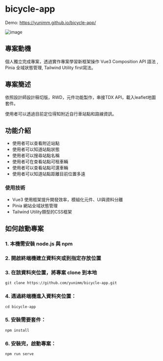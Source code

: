 # bicycle-app
Demo: https://yunimm.github.io/bicycle-app/

![image](https://i.imgur.com/NQm1Cjl.png)
## 專案動機
個人獨立完成專案，透過實作專案學習新框架操作 Vue3 Composition API 語法 , Pinia 全域狀態管理,  Tailwind Utility first寫法。
## 專案簡述
依照設計師設計稿切版，RWD，元件功能製作，串接TDX API，載入leaflet地圖套件。

使用者可以透過目前定位得知附近自行車站點和路線資訊。
## 功能介紹
- 使用者可以查看附近站點
- 使用者可以知道站點狀態
- 使用者可以搜尋站點名稱
- 使用者可在查看站點可租車輛
- 使用者可以查看站點可還車輛
- 使用者可以知道站點距離目前位置多遠
### 使用技術
- Vue3 使用框架提升開發效率，模組化元件、UI與資料分離
- Pinia 網站全域狀態管理
- Tailwind Utility類型的CSS框架
## 如何啟動專案
### 1. 本機需安裝 node.js 與 npm
### 2. 開啟終端機建立資料夾或到指定存放位置
### 3. 在該資料夾位置，將專案 clone 到本地
```
git clone https://github.com/yunimm/bicycle-app.git
```
### 4. 透過終端機進入資料夾位置：
```
cd bicycle-app
```
### 5. 安裝需要套件：
```
npm install
```

### 6. 安裝完，啟動專案：
```
npm run serve
